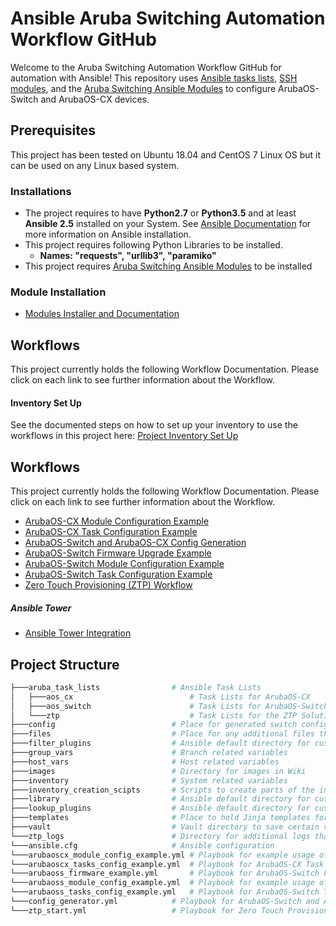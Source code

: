 # Ansible Aruba Switching Automation Workflow GitHub 
Welcome to the Aruba Switching Automation Workflow GitHub for automation with Ansible!
This repository uses [Ansible tasks lists](https://github.com/aruba/aruba-switch-ansible/tree/master/aruba_task_lists), [SSH modules](https://github.com/aruba/aruba-switch-ansible/tree/master/library), and the [Aruba Switching Ansible Modules](https://github.com/aruba/aruba-ansible-modules)
 to configure ArubaOS-Switch and ArubaOS-CX devices.

## Prerequisites
This project has been tested on Ubuntu 18.04 and CentOS 7 Linux OS but it can be used on any Linux based system.

### Installations
* The project requires to have **Python2.7** or **Python3.5** and at least **Ansible 2.5** installed on your System. See [Ansible Documentation](https://docs.ansible.com/ansible/latest/installation_guide/intro_installation.html) for more information on Ansible installation.
* This project requires following Python Libraries to be installed. 
    * **Names: "requests", "urllib3", "paramiko"**
* This project requires [Aruba Switching Ansible Modules](https://github.com/aruba/aruba-ansible-modules) to be installed

### Module Installation
* [Modules Installer and Documentation](https://github.com/aruba/aruba-ansible-modules)

    
## Workflows
This project currently holds the following Workflow Documentation. Please click on each link to see further information about the Workflow.

#### Inventory Set Up
See the documented steps on how to set up your inventory to use the workflows in this project here: [Project Inventory Set Up](https://github.com/aruba/aruba-switch-ansible/wiki/Project-Inventory-Set-Up)
    
## Workflows
This project currently holds the following Workflow Documentation. Please click on each link to see further information about the Workflow.

* [ArubaOS-CX Module Configuration Example](https://github.com/aruba/aruba-switch-ansible/wiki/ArubaOS-CX-Module-Configuration-Example)
* [ArubaOS-CX Task Configuration Example](https://github.com/aruba/aruba-switch-ansible/wiki/ArubaOS-CX-Task-Configuration-Example) 
* [ArubaOS-Switch and ArubaOS-CX Config Generation](https://github.com/aruba/aruba-switch-ansible/wiki/ArubaOS-Switch-and-ArubaOS-CX-Config-Generation)
* [ArubaOS-Switch Firmware Upgrade Example](https://github.com/aruba/aruba-switch-ansible/wiki/ArubaOS-Switch-Firmware-Upgrade-Example)
* [ArubaOS-Switch Module Configuration Example](https://github.com/aruba/aruba-switch-ansible/wiki/ArubaOS-Switch-Module-Configuration-Example)
* [ArubaOS-Switch Task Configuration Example](https://github.com/aruba/aruba-switch-ansible/wiki/ArubaOS-Switch-Task-Configuration-Example)
* [Zero Touch Provisioning (ZTP) Workflow](https://github.com/aruba/aruba-switch-ansible/wiki/Zero-Touch-Provisioning-(ZTP)-Workflow)


##### Ansible Tower
* [Ansible Tower Integration](https://github.com/aruba/aruba-switch-ansible/wiki/Ansible-Tower-Integration)



## Project Structure
```bash
├───aruba_task_lists                # Ansible Task Lists
│   ├───aos_cx                          # Task Lists for ArubaOS-CX
│   ├───aos_switch                      # Task Lists for ArubaOS-Switch
│   └───ztp                             # Task Lists for the ZTP Solution
├───config                          # Place for generated switch configs
├───files                           # Place for any additional files that are used in tasks
├───filter_plugins                  # Ansible default directory for custom filter plugins
├───group_vars                      # Branch related variables 
├───host_vars                       # Host related variables
├───images                          # Directory for images in Wiki
├───inventory                       # System related variables
├───inventory_creation_scipts       # Scripts to create parts of the inventory from sources i.e. csv
├───library                         # Ansible default directory for custom modules
├───lookup_plugins                  # Ansible default directory for custom lookup plugins
├───templates                       # Place to hold Jinja templates for config generation
├───vault                           # Vault directory to save certain variables encrypted 
└───ztp_logs                        # Directory for additional logs that get created in the ZTP Solution
└───ansible.cfg                     # Ansible configuration
└───arubaoscx_module_config_example.yml # Playbook for example usage of ArubaOS-CX Modules.
└───arubaoscx_tasks_config_example.yml  # Playbook for ArubaOS-CX Task List Configuration Example Workflow
└───arubaoss_firmware_example.yml       # Playbook for ArubaOS-Switch Firmware Upgrade Example Workflow
└───arubaoss_module_config_example.yml  # Playbook for example usage of ArubaOS-Switch Modules.
└───arubaoss_tasks_config_example.yml   # Playbook for ArubaOS-Switch Task List Configuration Example Workflow
└───config_generator.yml            # Playbook for ArubaOS-Switch and ArubaOS-CX Config Generation Workflow
└───ztp_start.yml                   # Playbook for Zero Touch Provisioning (ZTP) Workflow
```
  
